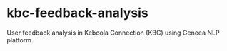 # kbc-feedback-analysis
User feedback analysis in Keboola Connection (KBC) using Geneea NLP platform.
